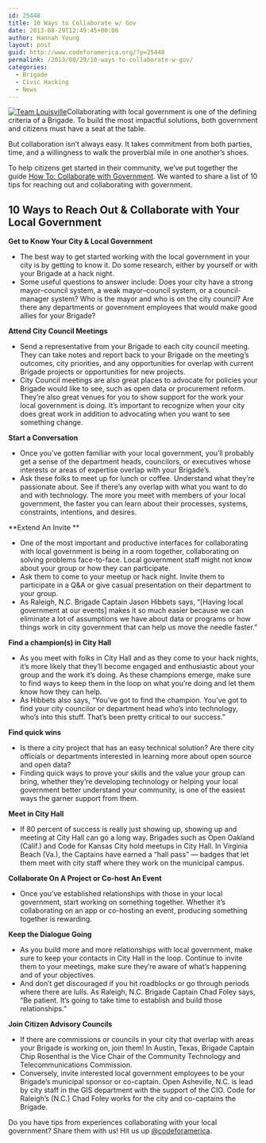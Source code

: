 ```yaml
---
id: 25448
title: 10 Ways to Collaborate w/ Gov
date: 2013-08-29T12:49:45+00:00
author: Hannah Young
layout: post
guid: http://www.codeforamerica.org/?p=25448
permalink: /2013/08/29/10-ways-to-collaborate-w-gov/
categories:
  - Brigade
  - Civic Hacking
  - News
---
```

[<img class="alignleft size-full wp-image-25471" alt="Team Louisville" src="http://www.codeforamerica.org/wp-content/uploads/2013/08/8551745623_4ecd76bab6.jpg" />](http://www.codeforamerica.org/wp-content/uploads/2013/08/8551745623_4ecd76bab6.jpg)Collaborating with local government is one of the defining criteria of a Brigade. To build the most impactful solutions, both government and citizens must have a seat at the table.

But collaboration isn’t always easy. It takes commitment from both parties, time, and a willingness to walk the proverbial mile in one another’s shoes.

To help citizens get started in their community, we&#8217;ve put together the guide [How To: Collaborate with Government](https://docs.google.com/a/codeforamerica.org/document/d/1WtoE_Kfqcu73MCUOIXujrzTfqrQAW3DGt0sC8iKJ6Rw/edit#). We wanted to share a list of 10 tips for reaching out and collaborating with government.

## 10 Ways to Reach Out & Collaborate with Your Local Government

**Get to Know Your City & Local Government**

  * The best way to get started working with the local government in your city is by getting to know it. Do some research, either by yourself or with your Brigade at a hack night.
  * Some useful questions to answer include: Does your city have a strong mayor–council system, a weak mayor–council system, or a council-manager system? Who is the mayor and who is on the city council? Are there any departments or government employees that would make good allies for your Brigade?

**Attend City Council Meetings**

  * Send a representative from your Brigade to each city council meeting. They can take notes and report back to your Brigade on the meeting’s outcomes, city priorities, and any opportunities for overlap with current Brigade projects or opportunities for new projects.
  * City Council meetings are also great places to advocate for policies your Brigade would like to see, such as open data or procurement reform. They’re also great venues for you to show support for the work your local government is doing. It’s important to recognize when your city does great work in addition to advocating when you want to see something change.

**Start a Conversation**

  * Once you’ve gotten familiar with your local government, you’ll probably get a sense of the department heads, councilors, or executives whose interests or areas of expertise overlap with your Brigade’s.
  * Ask these folks to meet up for lunch or coffee. Understand what they’re passionate about. See if there’s any overlap with what you want to do and with technology. The more you meet with members of your local government, the faster you can learn about their processes, systems, constraints, intentions, and desires.

**Extend An Invite **

  * One of the most important and productive interfaces for collaborating with local government is being in a room together, collaborating on solving problems face-to-face. Local government staff might not know about your group or how they can participate.
  * Ask them to come to your meetup or hack night. Invite them to participate in a Q&A or give casual presentation on their department to your group.
  * As Raleigh, N.C. Brigade Captain Jason Hibbets says, “[Having local government at our events] makes it so much easier because we can eliminate a lot of assumptions we have about data or programs or how things work in city government that can help us move the needle faster.”

**Find a champion(s) in City Hall**

  * As you meet with folks in City Hall and as they come to your hack nights, it&#8217;s more likely that they&#8217;ll become engaged and enthusiastic about your group and the work it’s doing. As these champions emerge, make sure to find ways to keep them in the loop on what you’re doing and let them know how they can help.
  * As Hibbets also says, “You’ve got to find the champion. You’ve got to find your city councilor or department head who’s into technology, who’s into this stuff. That’s been pretty critical to our success.”

**Find quick wins**

  * Is there a city project that has an easy technical solution? Are there city officials or departments interested in learning more about open source and open data?
  * Finding quick ways to prove your skills and the value your group can bring, whether they’re developing technology or helping your local government better understand your community, is one of the easiest ways the garner support from them.

**Meet in City Hall**

  * If 80 percent of success is really just showing up, showing up and meeting at City Hall can go a long way. Brigades such as Open Oakland (Calif.) and Code for Kansas City hold meetups in City Hall. In Virginia Beach (Va.), the Captains have earned a “hall pass” — badges that let them meet with city staff where they work on the municipal campus.

**Collaborate On A Project or Co-host An Event**

  * Once you’ve established relationships with those in your local government, start working on something together. Whether it’s collaborating on an app or co-hosting an event, producing something together is rewarding.

**Keep the Dialogue Going**

  * As you build more and more relationships with local government, make sure to keep your contacts in City Hall in the loop. Continue to invite them to your meetings, make sure they’re aware of what’s happening and of your objectives.
  * And don’t get discouraged if you hit roadblocks or go through periods where there are lulls. As Raleigh, N.C. Brigade Captain Chad Foley says, “Be patient. It’s going to take time to establish and build those relationships.”

**Join Citizen Advisory Councils**

  * If there are commissions or councils in your city that overlap with areas your Brigade is working on, join them! In Austin, Texas, Brigade Captain Chip Rosenthal is the Vice Chair of the Community Technology and Telecommunications Commission.
  * Conversely, invite interested local government employees to be your Brigade’s municipal sponsor or co-captain. Open Asheville, N.C. is lead by city staff in the GIS department with the support of the CIO. Code for Raleigh’s (N.C.) Chad Foley works for the city and co-captains the Brigade.

Do you have tips from experiences collaborating with your local government? Share them with us! Hit us up <a href="http://twitter.com/codeforamerica" target="_blank">@codeforamerica</a>.